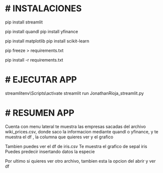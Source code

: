 # #                                     INSTALACIONES
pip install streamlit

pip install quandl
pip install yfinance

pip install matplotlib
pip install scikit-learn

pip freeze > requirements.txt

pip install -r requirements.txt

# #                                     EJECUTAR APP 
streamlitenv\Scripts\activate
streamlit run JonathanRioja_streamlit.py

# #                                     RESUMEN APP 
Cuenta con menu lateral te muestra las empresas sacadas del archivo wiki_prices.csv,
donde saco la informacion mediante quandl o yfinance,
y te muestra el df , la columna que quieres ver y el grafico

Tambien puedes ver el df de iris.csv
Te muestra el grafico de sepal iris
Puedes predecir insertando datos la especie

Por ultimo si quieres ver otro archivo, tambien esta la opcion del abrir y ver df
 